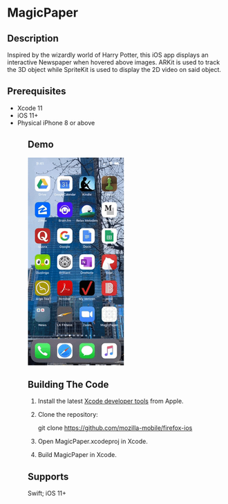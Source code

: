 # MagicPaper

## Description 

Inspired by the wizardly world of Harry Potter, this iOS app displays an interactive Newspaper when hovered above images.
ARKit is used to track the 3D object while SpriteKit is used to display the 2D video on said object.

## Prerequisites

<ul>
<li>Xcode 11</li>

<li>iOS 11+</li>

<li>Physical iPhone 8 or above</li>

<ul>

## Demo

![](./MagicPaper/Newspaper.gif)

## Building The Code

1. Install the latest [Xcode developer tools](https://developer.apple.com/) from Apple.

2. Clone the repository:

    git clone https://github.com/mozilla-mobile/firefox-ios
    
3. Open MagicPaper.xcodeproj in Xcode.

4. Build MagicPaper in Xcode.

## Supports

Swift; iOS 11+
